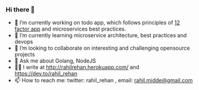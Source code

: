 ### Hi there 👋

- 🔭 I’m currently working on todo app, which follows principles of [12 factor app](https://12factor.net/) and microservices best practices.
- 🌱 I’m currently learning microservice architecture, best practices and devops
- 👯 I’m looking to collaborate on interesting and challenging opensource projects
- 💬 Ask me about Golang, NodeJS  
- ✍🏻 I write at http://rahilrehan.herokuapp.com/ and https://dev.to/rahil_rehan
- 📫 How to reach me: twitter: rahil_rehan , email: rahil.midde@gmail.com
